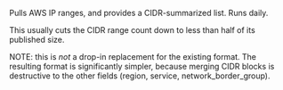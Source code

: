 Pulls AWS IP ranges, and provides a CIDR-summarized list. Runs daily.

This usually cuts the CIDR range count down to less than half of its published size.

NOTE: this is *not* a drop-in replacement for the existing format. The resulting format is significantly simpler, because merging CIDR blocks is destructive to the other fields (region, service, network_border_group).
